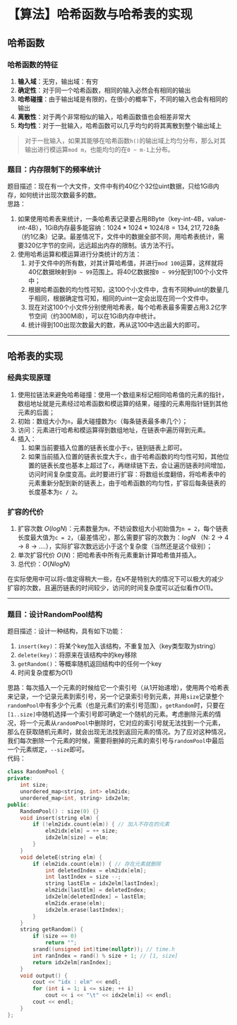 # 【算法】哈希函数与哈希表的实现


## 哈希函数
### 哈希函数的特征
1. **输入域**：无穷，输出域：有穷
2. **确定性**：对于同一个哈希函数，相同的输入必然会有相同的输出
3. **哈希碰撞**：由于输出域是有限的，在很小的概率下，不同的输入也会有相同的输出
4. **离散性**：对于两个非常相似的输入，哈希函数值也会相差非常大
5. **均匀性**：对于一批输入，哈希函数可以几乎均匀的将其离散到整个输出域上

>对于一批输入，如果其能够在哈希函数`h()`的输出域上均匀分布，那么对其输出进行模运算`mod m`，也能均匀的在`0 ~ m-1`上分布。

### 题目：内存限制下的频率统计
题目描述：现在有一个大文件，文件中有约40亿个32位uint数据，只给1GiB内存，如何统计出现次数最多的数。  
思路：
1. 如果使用哈希表来统计，一条哈希表记录要占用8Byte（key-int-4B，value-int-4B），1GiB内存最多能容纳：$1024*1024*1024/8=134,217,728$条（约1亿条）记录。最差情况下，文件中的数据全部不同，用哈希表统计，需要320亿字节的空间，远远超出内存的限制。该方法不行。
2. 使用哈希运算和模运算进行分类统计的方法：
   1. 对于文件中的所有数，对其计算哈希值，并进行`mod 100`运算，这样就将40亿数据映射到`0 ~ 99`范围上。将40亿数据按`0 ~ 99`分配到100个小文件中；
   2. 根据哈希函数的均匀性可知，这100个小文件中，含有不同种uint的数量几乎相同，根据确定性可知，相同的uint一定会出现在同一个文件中。
   3. 现在对这100个小文件分别使用哈希表，每个哈希表最多需要占用3.2亿字节空间（约300MiB），可以在1GiB内存中统计。
   4. 统计得到100出现次数最大的数，再从这100中选出最大的即可。

-----

## 哈希表的实现
### 经典实现原理
1. 使用拉链法来避免哈希碰撞：使用一个数组来标记相同哈希值的元素的指针，数组地址就是元素经过哈希函数和模运算的结果，碰撞的元素用指针链到其他元素的后面；
2. 初始：数组大小为`n`，最大碰撞数为`c`（每条链表最多串几个）；
3. 访问：元素进行哈希和模运算得到数组地址，在链表中遍历得到元素。
4. 插入：
   1. 如果当前要插入位置的链表长度小于`c`，链到链表上即可。
   2. 如果当前插入位置的链表长度大于`c`，由于哈希函数的均匀性可知，其他位置的链表长度也基本上超过了`c`，再继续链下去，会让遍历链表时间增加，访问时间复杂度变高。此时要进行扩容：将数组长度翻倍，将哈希表中的元素重新分配到新的链表上，由于哈希函数的均匀性，扩容后每条链表的长度基本为`c / 2`。

### 扩容的代价
1. 扩容次数 $O\left(logN\right)$：元素数量为`N`，不妨设数组大小初始值为`n = 2`，每个链表长度最大值为`c = 2`，（最差情况），那么需要扩容的次数为：$logN$ （N: 2 -> 4 -> 8 -> ....），实际扩容次数远远小于这个复杂度（当然还是这个级别）；
2. 单次扩容代价 $O\left(N\right)$：把哈希表中所有元素重新计算哈希值并插入。
3. 总代价：$O\left(NlogN\right)$

在实际使用中可以将`c`值定得稍大一些，在`N`不是特别大的情况下可以极大的减少扩容的次数，且遍历链表的时间较少，访问的时间复杂度可以近似看作$O\left(1\right)$。

-----

### 题目：设计RandomPool结构
题目描述：设计一种结构，具有如下功能：
1. `insert(key)`：将某个key加入该结构，不重复加入（key类型取为string）
2. `delete(key)`：将原来在该结构中的key移除
3. `getRandom()`：等概率随机返回结构中的任何一个key
4. 时间复杂度都为$O\left(1\right)$

思路：每次插入一个元素的时候给它一个索引号（从1开始递增），使用两个哈希表来记录，一个记录元素到索引号，另一个记录索引号到元素，并用`size`记录整个`randomPool`中有多少个元素（也是元素们的索引号范围），`getRandom`时，只要在`[1..size]`中随机选择一个索引号即可确定一个随机的元素。考虑删除元素的情况，将一个元素从`randomPool`中删除时，它对应的索引号就无法找到一个元素，那么在获取随机元素时，就会出现无法找到返回元素的情况。为了应对这种情况，我们每次删除一个元素的时候，需要将删掉的元素的索引号与`randomPool`中最后一个元素绑定，`--size`即可。  
代码：  
```cpp
class RandomPool {
private:
    int size;
    unordered_map<string, int> elm2idx;
    unordered_map<int, string> idx2elm;
public:
    RandomPool() : size(0) {}
    void insert(string elm) {
        if (!elm2idx.count(elm)) { // 加入不存在的元素
            elm2idx[elm] = ++ size;
            idx2elm[size] = elm;
        }
    }
    void deleteE(string elm) {
        if (elm2idx.count(elm)) { // 存在元素就删除
            int deletedIndex = elm2idx[elm];
            int lastIndex = size --;
            string lastElm = idx2elm[lastIndex];
            elm2idx[lastElm] = deletedIndex;
            idx2elm[deletedIndex] = lastElm;
            elm2idx.erase(elm);
            idx2elm.erase(lastIndex);
        }
    }
    string getRandom() {
        if (size == 0)
            return "";
        srand((unsigned int)time(nullptr)); // time.h
        int ranIndex = rand() % size + 1; // [1, size]
        return idx2elm[ranIndex];
    }
    void output() {
        cout << "idx : elm" << endl;
        for (int i = 1; i <= size; ++ i)
            cout << i << "\t" << idx2elm[i] << endl;
        cout << endl;
    }
};
```

